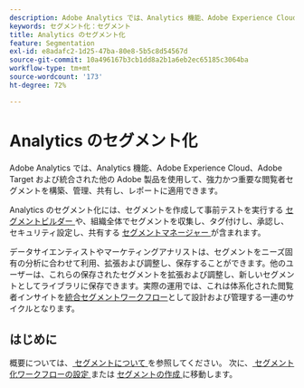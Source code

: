 ```yaml
---
description: Adobe Analytics では、Analytics 機能、Adobe Experience Cloud、Adobe Target および統合された他の Adobe 製品を使用して、強力かつ重要な閲覧者セグメントを構築、管理、共有し、レポートに適用できます。
keywords: セグメント化：セグメント
title: Analytics のセグメント化
feature: Segmentation
exl-id: e8adafc2-1d25-47ba-80e8-5b5c8d54567d
source-git-commit: 10a496167b3cb1dd8a2b1a6eb2ec65185c3064ba
workflow-type: tm+mt
source-wordcount: '173'
ht-degree: 72%

---
```


# Analytics のセグメント化

Adobe Analytics では、Analytics 機能、Adobe Experience Cloud、Adobe Target および統合された他の Adobe 製品を使用して、強力かつ重要な閲覧者セグメントを構築、管理、共有し、レポートに適用できます。

Analytics のセグメント化には、セグメントを作成して事前テストを実行する [ セグメントビルダー ](/help/components/segmentation/segmentation-workflow/seg-workflow.md) や、組織全体でセグメントを収集し、タグ付けし、承認し、セキュリティ設定し、共有する [ セグメントマネージャー ](/help/components/segmentation/segmentation-workflow/seg-workflow.md) が含まれます。


データサイエンティストやマーケティングアナリストは、セグメントをニーズ固有の分析に合わせて利用、拡張および調整し、保存することができます。他のユーザーは、これらの保存されたセグメントを拡張および調整し、新しいセグメントとしてライブラリに保存できます。実際の運用では、これは体系化された閲覧者インサイトを[統合セグメントワークフロー](/help/components/segmentation/segmentation-workflow/seg-workflow.md)として設計および管理する一連のサイクルとなります。

## はじめに

概要については、[ セグメントについて ](/help/components/segmentation/seg-overview.md) を参照してください。 次に、[ セグメント化ワークフローの設定 ](/help/components/segmentation/segmentation-workflow/seg-workflow.md) または [ セグメントの作成 ](/help/components/segmentation/segmentation-workflow/seg-build.md) に移動します。
